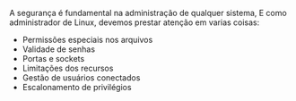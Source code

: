 A segurança é fundamental na administração de qualquer sistema, E como administrador de Linux, devemos prestar atenção em varias coisas:

- Permissões especiais nos arquivos
- Validade de senhas
- Portas e sockets
- Limitações dos recursos
- Gestão de usuários conectados
- Escalonamento de privilégios